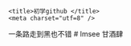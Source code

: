 <!DOCTYPE html>
<html lang="zh">

<head>

    <title>初学github </title>
    <meta charset="utf=8" />
</head>

<body>
   一条路走到黑也不错

</body>

</html>
# lmsee
甘酒肆
